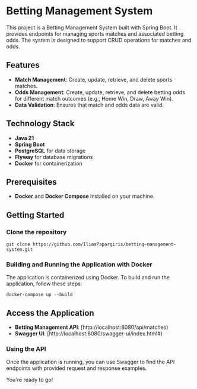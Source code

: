 # Betting Management System

This project is a Betting Management System built with Spring Boot. It provides endpoints for managing sports matches and associated betting odds. The system is designed to support CRUD operations for matches and odds.

## Features

- **Match Management**: Create, update, retrieve, and delete sports matches.
- **Odds Management**: Create, update, retrieve, and delete betting odds for different match outcomes (e.g., Home Win, Draw, Away Win).
- **Data Validation**: Ensures that match and odds data are valid.

  

## Technology Stack

- **Java 21**
- **Spring Boot**
- **PostgreSQL** for data storage
- **Flyway** for database migrations
- **Docker** for containerization


## Prerequisites

- **Docker** and **Docker Compose** installed on your machine.

## Getting Started

### Clone the repository

```
git clone https://github.com/IliasPapargiris/betting-management-system.git
```
### Building and Running the Application with Docker
   The application is containerized using Docker. To build and run the application, follow these steps:

    
    docker-compose up --build
    
    
## Access the Application

- **Betting Management API**: [http://localhost:8080/api/matches)
- **Swagger UI**: [http://localhost:8080/swagger-ui/index.html#)

### Using the API
Once the application is running, you can use Swagger to find the API endpoints with provided request and response examples. 

You're ready to go! 

